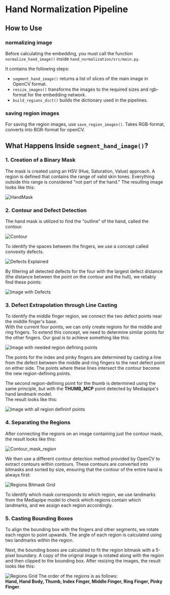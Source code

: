# Hand Normalization Pipeline

## How to Use

### normalizing image

Before calculating the embedding, you must call the function `normalize_hand_image()` inside `hand_normalization/src/main.py`.

It contains the following steps:

- `segment_hand_image()` returns a list of slices of the main image in OpenCV format.
- `resize_images()` transforms the images to the required sizes and rgb-format for the embedding network.
- `build_regions_dict()` builds the dictionary used in the pipelines.

### saving region images

For saving the region images, use `save_region_images()`. Takes RGB-format, converts into BGR-format for openCV.

## What Happens Inside `segment_hand_image()`?

### 1. Creation of a Binary Mask

The mask is created using an HSV (Hue, Saturation, Value) approach. A region is defined that contains the range of valid skin tones. Everything outside this range is considered "not part of the hand." The resulting image looks like this:

![HandMask](https://github.com/user-attachments/assets/a7dad426-d855-4f5a-bde3-7bbf4d559afe)

### 2. Contour and Defect Detection

The hand mask is utilized to find the "outline" of the hand, called the contour.

![Contour](https://github.com/user-attachments/assets/6ecff463-964b-4cb5-aa4b-4354fb9b9c71)

To identify the spaces between the fingers, we use a concept called convexity defects.

![Defects Explained](https://github.com/user-attachments/assets/b4f10f3b-f54e-4c20-8f48-5049bc20d157)

By filtering all detected defects for the four with the largest defect distance (the distance between the point on the contour and the hull), we reliably find these points:

![Image with Defects](https://github.com/user-attachments/assets/e8831c57-e004-4dc9-8441-31fdf7fc22f7)

### 3. Defect Extrapolation through Line Casting

To identify the middle finger region, we connect the two defect points near the middle finger's base.  
With the current four points, we can only create regions for the middle and ring fingers. To extend this concept, we need to determine similar points for the other fingers. Our goal is to achieve something like this:

![Image with needed region defining points](https://github.com/user-attachments/assets/046c0f00-0563-4f39-8575-7643ed473052)

The points for the index and pinky fingers are determined by casting a line from the defect between the middle and ring fingers to the next defect point on either side. The points where these lines intersect the contour become the new region-defining points.

The second region-defining point for the thumb is determined using the same principle, but with the **THUMB_MCP** point detected by Mediapipe's hand landmark model.  
The result looks like this:

![Image with all region defininf points](https://github.com/user-attachments/assets/06b3f430-4f09-44c2-917b-f5796824e015)

### 4. Separating the Regions

After connecting the regions on an image containing just the contour mask, the result looks like this:

![Contour_mask_region](https://github.com/user-attachments/assets/ceb95573-3c11-4924-8bd4-4a42c5b98d6c)

We then use a different contour detection method provided by OpenCV to extract contours within contours. These contours are converted into bitmasks and sorted by size, ensuring that the contour of the entire hand is always first:

![Regions Bitmask Grid](https://github.com/user-attachments/assets/3a0b8b19-bc57-4d85-b68c-9af9d7c344dd)

To identify which mask corresponds to which region, we use landmarks from the Mediapipe model to check which regions contain which landmarks, and we assign each region accordingly.

### 5. Casting Bounding Boxes

To align the bounding box with the fingers and other segments, we rotate each region to point upwards. The angle of each region is calculated using two landmarks within the region.

Next, the bounding boxes are calculated to fit the region bitmask with a 5-pixel boundary. A copy of the original image is rotated along with the region and then clipped to the bounding box. After resizing the images, the result looks like this:

![Regions Grid](https://github.com/user-attachments/assets/6eb9dcee-1430-4fcc-9152-5596b8229d73)
The order of the regions is as follows:  
**Hand, Hand Body, Thumb, Index Finger, Middle Finger, Ring Finger, Pinky Finger**.
